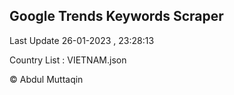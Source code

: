 

## Google Trends Keywords Scraper 
 
Last Update 26-01-2023 , 23:28:13

Country List :
VIETNAM.json



© Abdul Muttaqin 
